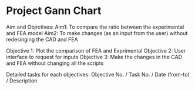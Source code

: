 # Project Gann Chart

Aim and Objrctives:
Aim1: To compare the ratio between the experimental and FEA model 
Aim2: To make changes (as an input from the user) without redesinging the CAD and FEA

Objective 1: Plot the comparison of FEA and Exprimental
Objective 2: User interface to request for inputs
Objective 3: Make the changes in the CAD and FEA without changing all the scripts

Detailed tasks for each objectives:
Objective No. / Task No.  / Date (from-to) / Description
